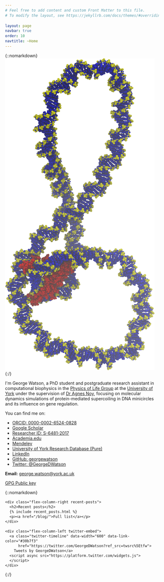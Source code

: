```yaml
---
# Feel free to add content and custom Front Matter to this file.
# To modify the layout, see https://jekyllrb.com/docs/themes/#overriding-theme-defaults

layout: page
navbar: true
order: 10
navtitle: ~Home
---
```

{::nomarkdown}
<img src="/assets/plectoneme.png" class="float-right" alt=""/>
{:/}

I'm George Watson, a PhD student and postgraduate research assistant in
computational biophysics in the [Physics of Life
Group](https://www.york.ac.uk/physics/research/physics-of-life/) at the
[University of York](https://york.ac.uk) under the supervision of [Dr
Agnes Noy](http://agnesnoy.cat), focusing on molecular dynamics
simulations of protein-mediated supercoiling in DNA minicircles and its
influence on gene regulation.

You can find me on:

<ul class="fa-ul">
  <li>
    <i class="fa-li fas fa-star"></i>
    <a href="https://orcid.org/0000-0002-6524-0828">
      ORCID: 0000-0002-6524-0828
    </a>
  </li>
  <li>
    <i class="fa-li fab fa-google"></i>
    <a href="https://scholar.google.com/citations?user=2vB6ObYAAAAJ">
      Google Scholar
    </a>
  </li>
  <li>
    <i class="fa-li fas fa-user"></i>
    <a href="http://www.researcherid.com/rid/S-6481-2017">
      Researcher ID: S-6481-2017
    </a>
  </li>
  <li>
    <i class="fa-li fas fa-graduation-cap"></i>
    <a href="https://york.academia.edu/georgewatson">
      Academia.edu
    </a>
  </li>
  <li>
    <i class="fa-li fas fa-flask"></i>
    <a href="https://www.mendeley.com/profiles/george-watson4/">
      Mendeley
    </a>
  </li>
  <li>
    <i class="fa-li fas fa-university"></i>
    <a href="https://pure.york.ac.uk/portal/en/researchers/george-watson(5277867b-7496-4b48-8248-a17169943f9b).html">
      University of York Research Database (Pure)
    </a>
  </li>
  <li>
    <i class="fa-li fab fa-linkedin"></i>
    <a href="https://www.linkedin.com/in/georgedwatson/">
      LinkedIn
    </a>
  </li>
  <li>
    <i class="fa-li fab fa-github"></i>
    <a href="https://github.com/georgewatson">
      GitHub: georgewatson
    </a>
  </li>
  <li>
    <i class="fa-li fab fa-twitter"></i>
    <a href="https://twitter.com/GeorgeDWatson">
      Twitter: @GeorgeDWatson
    </a>
  </li>
</ul>

**Email:** <george.watson@york.ac.uk>

[GPG Public key](/dl/watson_george.pub)

{::nomarkdown}
  <div class="flex-container">

    <div class="flex-column-right recent-posts">
      <h2>Recent posts</h2>
      {% include recent_posts.html %}
      <p><a href="/blog/">Full list</a></p>
    </div>

    <div class="flex-column-left twitter-embed">
      <a class="twitter-timeline" data-width="600" data-link-color="#30b7f3"
          href="https://twitter.com/GeorgeDWatson?ref_src=twsrc%5Etfw">
        Tweets by GeorgeDWatson</a>
      <script async src="https://platform.twitter.com/widgets.js">
      </script>
    </div>

  </div>
{:/}
